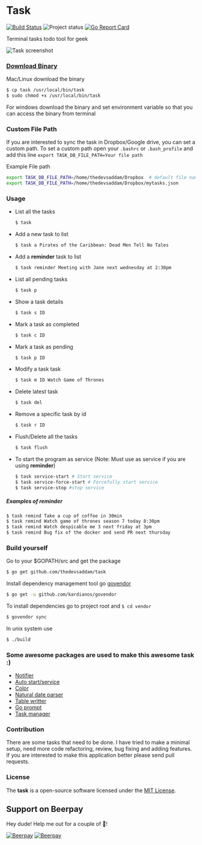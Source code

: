 Task
=========

[![Build Status](https://travis-ci.org/thedevsaddam/task.svg?branch=master)](https://travis-ci.org/thedevsaddam/task)
![Project status](https://img.shields.io/badge/version-1.0-green.svg)
[![Go Report Card](https://goreportcard.com/badge/github.com/thedevsaddam/task)](https://goreportcard.com/report/github.com/thedevsaddam/task)

Terminal tasks todo tool for geek

![Task screenshot](https://raw.githubusercontent.com/thedevsaddam/task/master/screenshot.png)

### [Download Binary](https://github.com/thedevsaddam/task_binaries)

Mac/Linux download the binary
```bash
$ cp task /usr/local/bin/task
$ sudo chmod +x /usr/local/bin/task
```
For windows download the binary and set environment variable so that you can access the binary from terminal

### Custom File Path
If you are interested to sync the task in Dropbox/Google drive, you can set a custom path. To set a custom path
 open your `.bashrc` or `.bash_profile` and add this line `export TASK_DB_FILE_PATH=Your file path`

 Example File path
 ```bash
export TASK_DB_FILE_PATH=/home/thedevsaddam/Dropbox  # default file name will be .task.json
export TASK_DB_FILE_PATH=/home/thedevsaddam/Dropbox/mytasks.json
```

### Usage
* List all the tasks
    ```bash
    $ task
    ```
* Add a new task to list
    ```bash
    $ task a Pirates of the Caribbean: Dead Men Tell No Tales
    ```
* Add a **reminder** task to list
    ```bash
    $ task reminder Meeting with Jane next wednesday at 2:30pm
    ```
* List all pending tasks
    ```bash
    $ task p
    ```
* Show a task details
    ```bash
    $ task s ID
    ```
* Mark a task as completed
    ```bash
    $ task c ID
    ```
* Mark a task as pending
    ```bash
    $ task p ID
    ```
* Modify a task task
    ```bash
    $ task m ID Watch Game of Thrones
    ```    
* Delete latest task
    ```bash
    $ task del
    ```
* Remove a specific task by id
    ```bash
    $ task r ID
    ```
* Flush/Delete all the tasks
    ```bash
    $ task flush
    ```
* To start the program as service (Note: Must use as service if you are using **reminder**)
    ```bash
    $ task service-start # Start service
    $ task service-force-start # Forcefully start service
    $ task service-stop #stop service
    ```

##### Examples of reminder
```bash
$ task remind Take a cup of coffee in 30min
$ task remind Watch game of thrones season 7 today 8:30pm
$ task remind Watch despicable me 3 next friday at 3pm
$ task remind Bug fix of the docker and send PR next thursday
```

### Build yourself

Go to your $GOPATH/src and get the package
```bash
$ go get github.com/thedevsaddam/task
```

Install dependency management tool go [govendor](https://github.com/kardianos/govendor)
```bash
$ go get -u github.com/kardianos/govendor
```

To install dependencies go to project root and `$ cd vendor`
```bash
$ govendor sync
```

In unix system use
```bash
$ ./build
```

### Some awesome packages are used to make this awesome task :)
* [Notifier](https://github.com/0xAX/notificator)
* [Auto start/service](https://github.com/ProtonMail/go-autostart)
* [Color](https://github.com/fatih/color)
* [Natural date parser](https://github.com/olebedev/when)
* [Table writter](https://github.com/olekukonko/tablewriter)
* [Go prompt](https://github.com/segmentio/go-prompt)
* [Task manager](https://github.com/thedevsaddam/task/taskmanager)

### Contribution
There are some tasks that need to be done. I have tried to make a minimal setup, need more code refactoring, review, bug fixing and adding features.
If you are interested to make this application better please send pull requests.

### **License**
The **task** is a open-source software licensed under the [MIT License](LICENSE.md).

## Support on Beerpay
Hey dude! Help me out for a couple of :beers:!

[![Beerpay](https://beerpay.io/thedevsaddam/task/badge.svg?style=beer-square)](https://beerpay.io/thedevsaddam/task)  [![Beerpay](https://beerpay.io/thedevsaddam/task/make-wish.svg?style=flat-square)](https://beerpay.io/thedevsaddam/task?focus=wish)